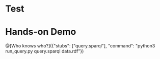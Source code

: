 # Test

# Hands-on Demo

@[Who knows who?]({"stubs": ["query.sparql"], "command": "python3 run_query.py query.sparql data.rdf"})
